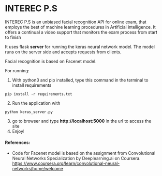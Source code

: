 # INTEREC P.S
INTEREC P.S is  an unbiased facial recognition API for online exam, that employs the best of machine learning procedures in Artificial intelligence. It offers a continual a video support that monitors the exam process from start to finish

It uses flask **server** for running the keras neural network model. 
The model runs on the server side and accepts requests from clients.

Facial recognition is based on Facenet model.


For running:
1. With python3 and pip installed, type this command in the terminal to install requirements 
```
pip install -r requirements.txt
``` 
2. Run the application with
```
python keras_server.py
```
3. go to browser and type **http://localhost:5000** in the url to access the site
4. Enjoy!



#### References:
- Code for Facenet model is based on the assignment from Convolutional Neural Networks Specialization by Deeplearning.ai on Coursera.<br>
https://www.coursera.org/learn/convolutional-neural-networks/home/welcome 

